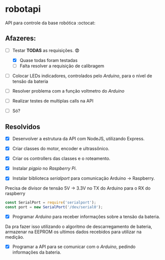 # robotapi
API para controle da base robótica :octocat:

## Afazeres:

- [ ] Testar **TODAS** as requisições. :fearful:
    - [x] Quase todas foram testadas
    - [ ] Falta resolver a requisição de calibragem

- [ ] Colocar LEDs indicadores, controlados pelo *Arduino*, para o nível de tensão da bateria

- [ ] Resolver problema com a função voltmetro do *Arduino*

- [ ] Realizar testes de multiplas calls na API

- [ ] Só? 

## Resolvidos
- [x] Desenvolver a estrutura da API com NodeJS, utilizando Express.

- [x] Criar classes do motor, encoder e ultrassônico.

- [x] Criar os controllers das classes e o roteamento.

- [x] Instalar *pigpio* no *Raspberry Pi*.

- [x] Instalar biblioteca *serialport* para comunicação Arduino -> Raspberry.

Precisa de divisor de tensão 5V -> 3.3V no TX do Arduino para o RX do raspberry

```js
const SerialPort = require('serialport');
const port = new SerialPort('/dev/serial0');
```

- [x] Programar *Arduino* para receber informações sobre a tensão da bateria.

Da pra fazer isso utilizando o algoritmo de descarregamento de bateria, armazenar na EEPROM
os ultimos dados recebidos para utilizar na medição.

- [x] Programar a API para se comunicar com o *Arduino*, pedindo informações da bateria.